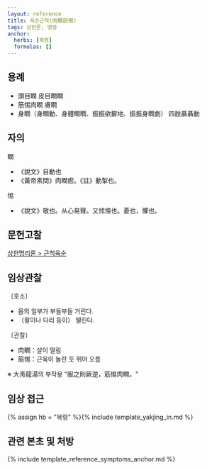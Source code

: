 ```yaml
---
layout: reference
title: 육순근척(肉瞤筋惕)
tags: 상한론, 병증
anchor:
  herbs: [복령]
  formulas: []
---
```



## 용례

* 頭目瞤 皮目瞤瞤
* 筋惕肉瞤 膚瞤
* 身瞤（身瞤動、身體瞤瞤、振振欲擗地、振振身瞤劇） 四肢聶聶動


## 자의

瞤
* 《說文》目動也
* 《黃帝素問》肉瞤瘛。《註》動掣也。

惕
* 《說文》敬也。从心易聲。又怵惕也。憂也，懼也。

## 문헌고찰


[상한명리론 > 근척육순]({{site.baseurl}}/reference/Books/Etc/상한명리론#근척육순)

## 임상관찰

〔호소〕

* 몸의 일부가 부들부들 거린다.
* （팔이나 다리 등이） 떨린다.


〔관찰〕

* 肉瞤：살이 떨림
* 筋惕：근육이 놀란 듯 뛰어 오름

※ 大靑龍湯의 부작용 "服之則厥逆，筋惕肉瞤。"

## 임상 접근

{% assign hb = "복령" %}{% include template_yakjing_in.md %}


## 관련 본초 및 처방


{% include template_reference_symptoms_anchor.md %}
